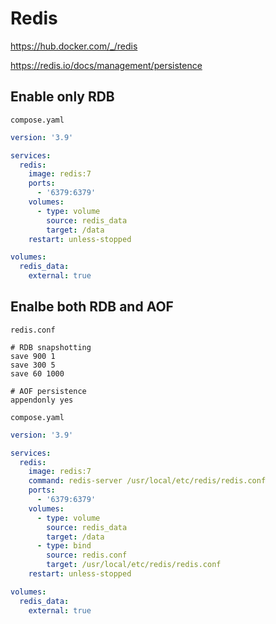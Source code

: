 # Redis

https://hub.docker.com/_/redis

https://redis.io/docs/management/persistence

## Enable only RDB

`compose.yaml`
```yaml
version: '3.9'

services:
  redis:
    image: redis:7
    ports:
      - '6379:6379'
    volumes:
      - type: volume
        source: redis_data
        target: /data
    restart: unless-stopped

volumes:
  redis_data:
    external: true
```

## Enalbe both RDB and AOF

`redis.conf`
```
# RDB snapshotting
save 900 1
save 300 5
save 60 1000

# AOF persistence
appendonly yes
```

`compose.yaml`
```yaml
version: '3.9'

services:
  redis:
    image: redis:7
    command: redis-server /usr/local/etc/redis/redis.conf
    ports:
      - '6379:6379'
    volumes:
      - type: volume
        source: redis_data
        target: /data
      - type: bind
        source: redis.conf
        target: /usr/local/etc/redis/redis.conf
    restart: unless-stopped

volumes:
  redis_data:
    external: true
```
